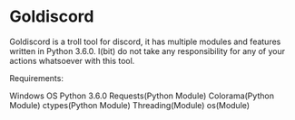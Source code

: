# Goldiscord
Goldiscord is a troll tool for discord, it has multiple modules and features written in Python 3.6.0.
I(bit) do not take any responsibility for any of your actions whatsoever with this tool.

Requirements:

Windows OS
Python 3.6.0
Requests(Python Module)
Colorama(Python Module)
ctypes(Python Module)
Threading(Module)
os(Module)
